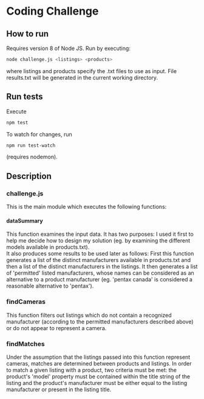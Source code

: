 # Coding Challenge

## How to run

Requires version 8 of Node JS. Run by executing: <br>

```sh
node challenge.js <listings> <products>
```

where listings and products specify the .txt files to use as input. File results.txt will be generated in the current working directory.

## Run tests

Execute
```sh
npm test
```
To watch for changes, run
```sh
npm run test-watch
```
(requires nodemon).

## Description

### challenge.js

This is the main module which executes the following functions:

#### dataSummary

This function examines the input data. It has two purposes: I used it first to help me decide how to design my solution (eg. by examining the different models available in products.txt). <br> It also produces some results to be used later as follows: First this function generates a list of the distinct manufacturers available in products.txt and then a list of the distinct manufacturers in the listings. It then generates a list of 'permitted' listed manufacturers, whose names can be considered as an alternative to a product manufacturer (eg. 'pentax canada' is considered a reasonable alternative to 'pentax'). <br>

### findCameras

This function filters out listings which do not contain a recognized manufacturer (according to the permitted manufacturers described above) or do not appear to represent a camera.

### findMatches

Under the assumption that the listings passed into this function represent cameras, matches are determined between products and listings. In order to match a given listing with a product, two criteria must be met: the product's 'model' property must be contained within the title string of the listing and the product's manufacturer must be either equal to the listing manufacturer or present in the listing title.
